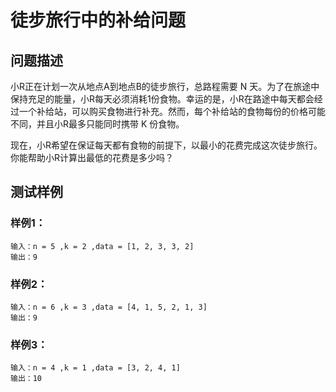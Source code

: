 # 徒步旅行中的补给问题

## 问题描述
小R正在计划一次从地点A到地点B的徒步旅行，总路程需要 N 天。为了在旅途中保持充足的能量，小R每天必须消耗1份食物。幸运的是，小R在路途中每天都会经过一个补给站，可以购买食物进行补充。然而，每个补给站的食物每份的价格可能不同，并且小R最多只能同时携带 K 份食物。

现在，小R希望在保证每天都有食物的前提下，以最小的花费完成这次徒步旅行。你能帮助小R计算出最低的花费是多少吗？

## 测试样例
### 样例1：
```
输入：n = 5 ,k = 2 ,data = [1, 2, 3, 3, 2]
输出：9
```
### 样例2：
```
输入：n = 6 ,k = 3 ,data = [4, 1, 5, 2, 1, 3]
输出：9
```
### 样例3：
```
输入：n = 4 ,k = 1 ,data = [3, 2, 4, 1]
输出：10
```
